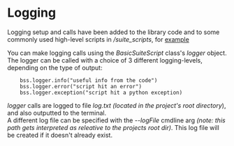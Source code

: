 # Logging

Logging setup and calls have been added to the library code and to some commonly used high-level scripts in _/suite_scripts_, for [example](https://github.com/slaclab/beamtime-calibration-suite/blob/main/suite_scripts/TimeScanParallelSlice.py)

You can make logging calls using the _BasicSuiteScript_ class's _logger_ object.  
The logger can be called with a choice of 3 different logging-levels, depending on the type of output:

```
    bss.logger.info("useful info from the code")
    bss.logger.error("script hit an error")
    bss.logger.exception("script hit a python exception)
```

_logger_ calls are logged to file _log.txt_ _(located in the project's root directory_), and also outputted to the terminal.  
A different log file can be specified with the _--logFile_ cmdline arg _(note: this path gets interpreted as releative to the projects root dir)_. This log file will be created if it doesn't already exist.  
